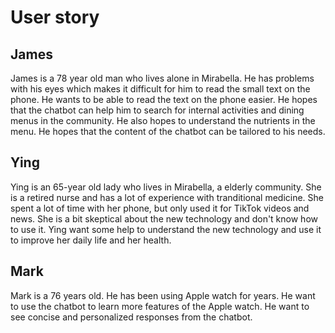 # User story

## James 

James is a 78 year old man who lives alone in Mirabella. He has problems with his eyes which makes it difficult for him to read the small text on the phone. He wants to be able to read the text on the phone easier. He hopes that the chatbot can help him to search for internal activities and dining menus in the community. He also hopes to understand the nutrients in the menu. He hopes that the content of the chatbot can be tailored to his needs. 

## Ying

Ying is an 65-year old lady who lives in Mirabella, a elderly community. She is a retired nurse and has a lot of experience with tranditional medicine. She spent a lot of time with her phone, but only used it for TikTok videos and news. She is a bit skeptical about the new technology and don't know how to use it. Ying want some help to understand the new technology and use it to improve her daily life and her health.

## Mark

Mark is a 76 years old. He has been using Apple watch for years. He want to use the chatbot to learn more features of the Apple watch. He want to see concise and personalized responses from the chatbot.

